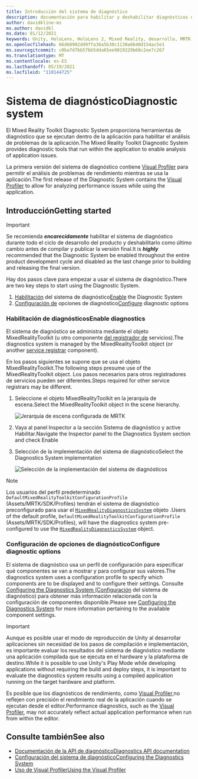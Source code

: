 ```yaml
---
title: Introducción del sistema de diagnóstico
description: documentación para habilitar y deshabilitar diagnósticos en MRTK
author: davidkline-ms
ms.author: davidkl
ms.date: 01/12/2021
keywords: Unity, HoloLens, HoloLens 2, Mixed Reality, desarrollo, MRTK
ms.openlocfilehash: 66d68902dd9ffa36a5b30c1130a8640d154ac5e1
ms.sourcegitcommit: c0ba7d7bb57bb5dda65ee9019229b68c2ee7c267
ms.translationtype: MT
ms.contentlocale: es-ES
ms.lasthandoff: 05/19/2021
ms.locfileid: "110144725"
---
```

# <a name="diagnostic-system"></a><span data-ttu-id="39dec-104">Sistema de diagnóstico</span><span class="sxs-lookup"><span data-stu-id="39dec-104">Diagnostic system</span></span>

<span data-ttu-id="39dec-105">El Mixed Reality Toolkit Diagnostic System proporciona herramientas de diagnóstico que se ejecutan dentro de la aplicación para habilitar el análisis de problemas de la aplicación.</span><span class="sxs-lookup"><span data-stu-id="39dec-105">The Mixed Reality Toolkit Diagnostic System provides diagnostic tools that run within the application to enable analysis of application issues.</span></span>

<span data-ttu-id="39dec-106">La primera versión del sistema de diagnóstico contiene [Visual Profiler](using-visual-profiler.md) para permitir el análisis de problemas de rendimiento mientras se usa la aplicación.</span><span class="sxs-lookup"><span data-stu-id="39dec-106">The first release of the Diagnostic System contains the [Visual Profiler](using-visual-profiler.md) to allow for analyzing performance issues while using the application.</span></span>

## <a name="getting-started"></a><span data-ttu-id="39dec-107">Introducción</span><span class="sxs-lookup"><span data-stu-id="39dec-107">Getting started</span></span>

> [!IMPORTANT]
> <span data-ttu-id="39dec-108">Se recomienda **_encarecidamente_** habilitar el sistema de diagnóstico durante todo el ciclo de desarrollo del producto y deshabilitarlo como último cambio antes de compilar y publicar la versión final.</span><span class="sxs-lookup"><span data-stu-id="39dec-108">It is **_highly_** recommended that the Diagnostic System be enabled throughout the entire product development cycle and disabled as the last change prior to building and releasing the final version.</span></span>

<span data-ttu-id="39dec-109">Hay dos pasos clave para empezar a usar el sistema de diagnóstico.</span><span class="sxs-lookup"><span data-stu-id="39dec-109">There are two key steps to start using the Diagnostic System.</span></span>

1. <span data-ttu-id="39dec-110">[Habilitación](#enable-diagnostics) del sistema de diagnóstico</span><span class="sxs-lookup"><span data-stu-id="39dec-110">[Enable](#enable-diagnostics) the Diagnostic System</span></span>
2. <span data-ttu-id="39dec-111">[Configuración de](#configure-diagnostic-options) opciones de diagnóstico</span><span class="sxs-lookup"><span data-stu-id="39dec-111">[Configure](#configure-diagnostic-options) diagnostic options</span></span>

### <a name="enable-diagnostics"></a><span data-ttu-id="39dec-112">Habilitación de diagnósticos</span><span class="sxs-lookup"><span data-stu-id="39dec-112">Enable diagnostics</span></span>

<span data-ttu-id="39dec-113">El sistema de diagnóstico se administra mediante el objeto MixedRealityToolkit (u otro componente [del registrador de](xref:Microsoft.MixedReality.Toolkit.IMixedRealityServiceRegistrar) servicios).</span><span class="sxs-lookup"><span data-stu-id="39dec-113">The diagnostics system is managed by the MixedRealityToolkit object (or another [service registrar](xref:Microsoft.MixedReality.Toolkit.IMixedRealityServiceRegistrar) component).</span></span>

<span data-ttu-id="39dec-114">En los pasos siguientes se supone que se usa el objeto MixedRealityToolkit.</span><span class="sxs-lookup"><span data-stu-id="39dec-114">The following steps presume use of the MixedRealityToolkit object.</span></span> <span data-ttu-id="39dec-115">Los pasos necesarios para otros registradores de servicios pueden ser diferentes.</span><span class="sxs-lookup"><span data-stu-id="39dec-115">Steps required for other service registrars may be different.</span></span>

1. <span data-ttu-id="39dec-116">Seleccione el objeto MixedRealityToolkit en la jerarquía de escena.</span><span class="sxs-lookup"><span data-stu-id="39dec-116">Select the MixedRealityToolkit object in the scene hierarchy.</span></span>

    ![Jerarquía de escena configurada de MRTK](../images/MRTK_ConfiguredHierarchy.png)

1. <span data-ttu-id="39dec-118">Vaya al panel Inspector a la sección Sistema de diagnóstico y active Habilitar.</span><span class="sxs-lookup"><span data-stu-id="39dec-118">Navigate the Inspector panel to the Diagnostics System section and check Enable</span></span>
1. <span data-ttu-id="39dec-119">Selección de la implementación del sistema de diagnóstico</span><span class="sxs-lookup"><span data-stu-id="39dec-119">Select the Diagnostics System implementation</span></span>

    ![Selección de la implementación del sistema de diagnósticos](../images/diagnostics/DiagnosticsSelectSystemType.png)

> [!NOTE]
> <span data-ttu-id="39dec-121">Los usuarios del perfil predeterminado `DefaultMixedRealityToolkitConfigurationProfile` (Assets/MRTK/SDK/Profiles) tendrán el sistema de diagnóstico preconfigurado para usar el [`MixedRealityDiagnosticsSystem`](xref:Microsoft.MixedReality.Toolkit.Diagnostics.MixedRealityDiagnosticsSystem) objeto .</span><span class="sxs-lookup"><span data-stu-id="39dec-121">Users of the default profile, `DefaultMixedRealityToolkitConfigurationProfile` (Assets/MRTK/SDK/Profiles), will have the diagnostics system pre-configured to use the [`MixedRealityDiagnosticsSystem`](xref:Microsoft.MixedReality.Toolkit.Diagnostics.MixedRealityDiagnosticsSystem) object.</span></span>

### <a name="configure-diagnostic-options"></a><span data-ttu-id="39dec-122">Configuración de opciones de diagnóstico</span><span class="sxs-lookup"><span data-stu-id="39dec-122">Configure diagnostic options</span></span>

<span data-ttu-id="39dec-123">El sistema de diagnóstico usa un perfil de configuración para especificar qué componentes se van a mostrar y para configurar sus valores.</span><span class="sxs-lookup"><span data-stu-id="39dec-123">The diagnostics system uses a configuration profile to specify which components are to be displayed and to configure their settings.</span></span> <span data-ttu-id="39dec-124">Consulte [Configuring the Diagnostics System (Configuración](configuring-diagnostics.md) del sistema de diagnóstico) para obtener más información relacionada con la configuración de componentes disponible.</span><span class="sxs-lookup"><span data-stu-id="39dec-124">Please see [Configuring the Diagnostics System](configuring-diagnostics.md) for more information pertaining to the available component settings.</span></span>

> [!IMPORTANT]
> <span data-ttu-id="39dec-125">Aunque es posible usar el modo de reproducción de Unity al desarrollar aplicaciones sin necesidad de los pasos de compilación e implementación, es importante evaluar los resultados del sistema de diagnóstico mediante una aplicación compilada que se ejecuta en el hardware y la plataforma de destino.</span><span class="sxs-lookup"><span data-stu-id="39dec-125">While it is possible to use Unity's Play Mode while developing applications without requiring the build and deploy steps, it is important to evaluate the diagnostics system results using a compiled application running on the target hardware and platform.</span></span>
>
> <span data-ttu-id="39dec-126">Es posible que los diagnósticos de rendimiento, como [Visual Profiler,](using-visual-profiler.md)no reflejen con precisión el rendimiento real de la aplicación cuando se ejecutan desde el editor.</span><span class="sxs-lookup"><span data-stu-id="39dec-126">Performance diagnostics, such as the [Visual Profiler](using-visual-profiler.md), may not accurately reflect actual application performance when run from within the editor.</span></span>

## <a name="see-also"></a><span data-ttu-id="39dec-127">Consulte también</span><span class="sxs-lookup"><span data-stu-id="39dec-127">See also</span></span>

- [<span data-ttu-id="39dec-128">Documentación de la API de diagnóstico</span><span class="sxs-lookup"><span data-stu-id="39dec-128">Diagnostics API documentation</span></span>](xref:Microsoft.MixedReality.Toolkit.Diagnostics)
- [<span data-ttu-id="39dec-129">Configuración del sistema de diagnóstico</span><span class="sxs-lookup"><span data-stu-id="39dec-129">Configuring the Diagnostics System</span></span>](configuring-diagnostics.md)
- [<span data-ttu-id="39dec-130">Uso de Visual Profiler</span><span class="sxs-lookup"><span data-stu-id="39dec-130">Using the Visual Profiler</span></span>](using-visual-profiler.md)
